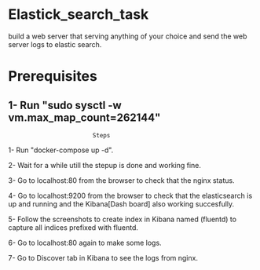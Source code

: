# Elastick_search_task
build a web server that serving anything of your choice and send the web server logs to elastic search.


# Prerequisites

1- Run  "sudo sysctl -w vm.max_map_count=262144"
--------------------------------------------------

                            Steps

1- Run  "docker-compose up -d".

2- Wait for a while utill the stepup is done and  working fine.

3- Go to localhost:80 from the browser to check that the nginx status.

4- Go to localhost:9200 from the browser to check that the elasticsearch is up and running and the Kibana[Dash board] also working succesfully.

5- Follow the screenshots to create index in Kibana named (fluentd) to capture all indices prefixed with fluentd.

6- Go to localhost:80 again to make some logs.

7- Go to Discover tab in Kibana to see the logs from nginx.

